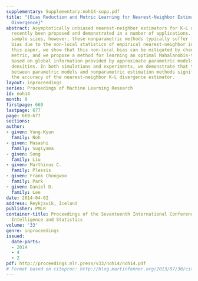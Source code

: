 ```yaml
---
supplementary: Supplementary:noh14-supp.pdf
title: "{Bias Reduction and Metric Learning for Nearest-Neighbor Estimation of Kullback-Leibler
  Divergence}"
abstract: Asymptotically unbiased nearest-neighbor estimators for K-L divergence have
  recently been proposed and demonstrated in a number of applications.  With small
  sample sizes, however, these nonparametric methods typically suffer from high estimation
  bias due to the non-local statistics of empirical nearest-neighbor information.  In
  this paper, we show that this non-local bias can be mitigated by changing the distance
  metric, and we propose a method for learning an optimal Mahalanobis-type metric
  based on global information provided by approximate parametric models of the underlying
  densities. In both simulations and experiments, we demonstrate that this interplay
  between parametric models and nonparametric estimation methods significantly improves
  the accuracy of the nearest-neighbor K-L divergence estimator.
layout: inproceedings
series: Proceedings of Machine Learning Research
id: noh14
month: 0
firstpage: 669
lastpage: 677
page: 669-677
sections: 
author:
- given: Yung-Kyun
  family: Noh
- given: Masashi
  family: Sugiyama
- given: Song
  family: Liu
- given: Marthinus C.
  family: Plessis
- given: Frank Chongwoo
  family: Park
- given: Daniel D.
  family: Lee
date: 2014-04-02
address: Reykjavik, Iceland
publisher: PMLR
container-title: Proceedings of the Seventeenth International Conference on Artificial
  Intelligence and Statistics
volume: '33'
genre: inproceedings
issued:
  date-parts:
  - 2014
  - 4
  - 2
pdf: http://proceedings.mlr.press/v33/noh14/noh14.pdf
# Format based on citeproc: http://blog.martinfenner.org/2013/07/30/citeproc-yaml-for-bibliographies/
---
```

